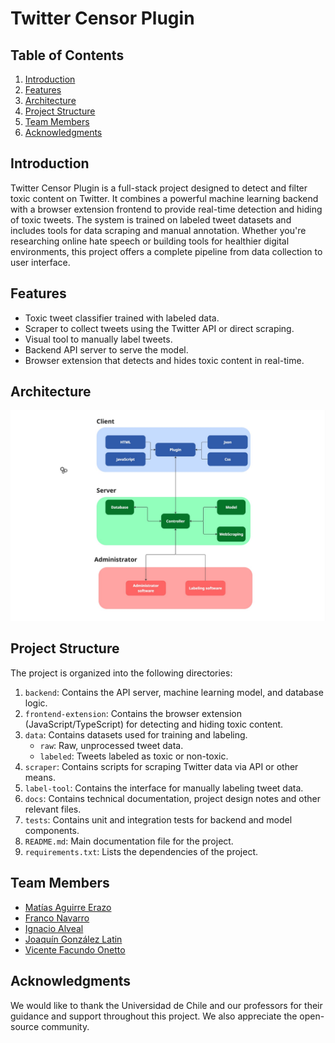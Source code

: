 # Twitter Censor Plugin

## Table of Contents
1. [Introduction](#introduction)
2. [Features](#features)
3. [Architecture](#architecture)
4. [Project Structure](#project-structure)
5. [Team Members](#team-members)
6. [Acknowledgments](#acknowledgments)

## Introduction

Twitter Censor Plugin is a full-stack project designed to detect and filter toxic content on Twitter. It combines a powerful machine learning backend with a browser extension frontend to provide real-time detection and hiding of toxic tweets. The system is trained on labeled tweet datasets and includes tools for data scraping and manual annotation. Whether you're researching online hate speech or building tools for healthier digital environments, this project offers a complete pipeline from data collection to user interface.

## Features

- Toxic tweet classifier trained with labeled data.
- Scraper to collect tweets using the Twitter API or direct scraping.
- Visual tool to manually label tweets.
- Backend API server to serve the model.
- Browser extension that detects and hides toxic content in real-time.

## Architecture
![System Architecture](docs/media/diagram.jpg)

## Project Structure

The project is organized into the following directories:

1. `backend`: Contains the API server, machine learning model, and database logic.
2. `frontend-extension`: Contains the browser extension (JavaScript/TypeScript) for detecting and hiding toxic content.
3. `data`: Contains datasets used for training and labeling.
   - `raw`: Raw, unprocessed tweet data.
   - `labeled`: Tweets labeled as toxic or non-toxic.
4. `scraper`: Contains scripts for scraping Twitter data via API or other means.
5. `label-tool`: Contains the interface for manually labeling tweet data.
6. `docs`: Contains technical documentation, project design notes and other relevant files.
7. `tests`: Contains unit and integration tests for backend and model components.
8. `README.md`: Main documentation file for the project.
9. `requirements.txt`: Lists the dependencies of the project.

## Team Members

- [Matías Aguirre Erazo](https://github.com/matiasAguirreE)
- [Franco Navarro](https://github.com/frank3421)
- [Ignacio Alveal]()
- [Joaquín González Latin]()
- [Vicente Facundo Onetto](https://github.com/Vonetto)

## Acknowledgments

We would like to thank the Universidad de Chile and our professors for their guidance and support throughout this project. We also appreciate the open-source community.
